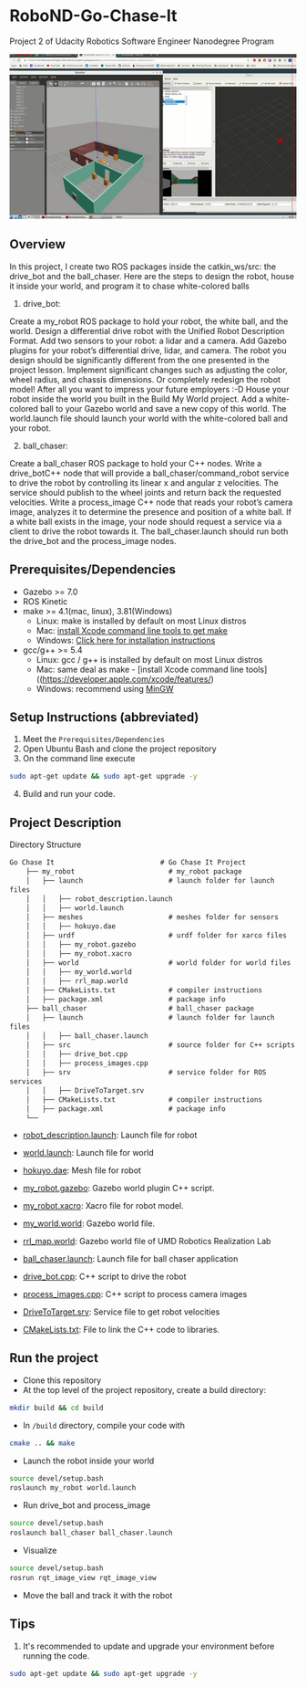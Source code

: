 # RoboND-Go-Chase-It
Project 2 of Udacity Robotics Software Engineer Nanodegree Program

![Gif of the world](Images/world.gif)
  
## Overview  
In this project, I create two ROS packages inside the catkin_ws/src: the drive_bot and the ball_chaser. Here are the steps to design the robot, house it inside your world, and program it to chase white-colored balls

1. drive_bot:

Create a my_robot ROS package to hold your robot, the white ball, and the world.
Design a differential drive robot with the Unified Robot Description Format. Add two sensors to your robot: a lidar and a camera. Add Gazebo plugins for your robot’s differential drive, lidar, and camera. The robot you design should be significantly different from the one presented in the project lesson. Implement significant changes such as adjusting the color, wheel radius, and chassis dimensions. Or completely redesign the robot model! After all you want to impress your future employers :-D
House your robot inside the world you built in the Build My World project.
Add a white-colored ball to your Gazebo world and save a new copy of this world.
The world.launch file should launch your world with the white-colored ball and your robot.

2. ball_chaser:

Create a ball_chaser ROS package to hold your C++ nodes.
Write a drive_botC++ node that will provide a ball_chaser/command_robot service to drive the robot by controlling its linear x and angular z velocities. The service should publish to the wheel joints and return back the requested velocities.
Write a process_image C++ node that reads your robot’s camera image, analyzes it to determine the presence and position of a white ball. If a white ball exists in the image, your node should request a service via a client to drive the robot towards it.
The ball_chaser.launch should run both the drive_bot and the process_image nodes.

## Prerequisites/Dependencies  
* Gazebo >= 7.0  
* ROS Kinetic  
* make >= 4.1(mac, linux), 3.81(Windows)
  * Linux: make is installed by default on most Linux distros
  * Mac: [install Xcode command line tools to get make](https://developer.apple.com/xcode/features/)
  * Windows: [Click here for installation instructions](http://gnuwin32.sourceforge.net/packages/make.htm)
* gcc/g++ >= 5.4
  * Linux: gcc / g++ is installed by default on most Linux distros
  * Mac: same deal as make - [install Xcode command line tools]((https://developer.apple.com/xcode/features/)
  * Windows: recommend using [MinGW](http://www.mingw.org/)
## Setup Instructions (abbreviated)  
1. Meet the `Prerequisites/Dependencies`  
2. Open Ubuntu Bash and clone the project repository  
3. On the command line execute  
```bash
sudo apt-get update && sudo apt-get upgrade -y
```
4. Build and run your code.  
## Project Description  
Directory Structure  
```
Go Chase It                          # Go Chase It Project
    ├── my_robot                       # my_robot package                   
    │   ├── launch                     # launch folder for launch files   
    │   │   ├── robot_description.launch
    │   │   ├── world.launch
    │   ├── meshes                     # meshes folder for sensors
    │   │   ├── hokuyo.dae
    │   ├── urdf                       # urdf folder for xarco files
    │   │   ├── my_robot.gazebo
    │   │   ├── my_robot.xacro
    │   ├── world                      # world folder for world files
    │   │   ├── my_world.world
    │   │   ├── rrl_map.world
    │   ├── CMakeLists.txt             # compiler instructions
    │   ├── package.xml                # package info
    ├── ball_chaser                    # ball_chaser package                   
    │   ├── launch                     # launch folder for launch files   
    │   │   ├── ball_chaser.launch
    │   ├── src                        # source folder for C++ scripts
    │   │   ├── drive_bot.cpp
    │   │   ├── process_images.cpp
    │   ├── srv                        # service folder for ROS services
    │   │   ├── DriveToTarget.srv
    │   ├── CMakeLists.txt             # compiler instructions
    │   ├── package.xml                # package info                  
    └──                          
```
- [robot_description.launch](my_robot/launch/robot_description.launch): Launch file for robot
- [world.launch](my_robot/launch/world.launch): Launch file for world
- [hokuyo.dae](my_robot/meshes/hokayu.dae): Mesh file for robot
- [my_robot.gazebo](my_robot/urdf/my_robot.gazebo): Gazebo world plugin C++ script.
- [my_robot.xacro](my_robot/urdf/my_robot.xacro): Xacro file for robot model.
- [my_world.world](my_robot/world/my_world.world): Gazebo world file.  
- [rrl_map.world](my_robot/world/rrl_map.world): Gazebo world file of UMD Robotics Realization Lab

- [ball_chaser.launch](ball_chaser/launch/ball_chaser.launch): Launch file for ball chaser application
- [drive_bot.cpp](ball_chaser/src/drive_bot.cpp): C++ script to drive the robot
- [process_images.cpp](ball_chaser/src/process_images.cpp): C++ script to process camera images
- [DriveToTarget.srv](ball_chaser/srb/DriveToTarget.srv): Service file to get robot velocities

- [CMakeLists.txt](CMakeLists.txt): File to link the C++ code to libraries.  

## Run the project  
* Clone this repository
* At the top level of the project repository, create a build directory:  
```bash
mkdir build && cd build
```
* In `/build` directory, compile your code with  
```bash
cmake .. && make
```
* Launch the robot inside your world
```bash
source devel/setup.bash
roslaunch my_robot world.launch
```
* Run drive_bot and process_image
```bash
source devel/setup.bash
roslaunch ball_chaser ball_chaser.launch
```
* Visualize
```bash
source devel/setup.bash
rosrun rqt_image_view rqt_image_view 
```
* Move the ball and track it with the robot

## Tips  
1. It's recommended to update and upgrade your environment before running the code.  
```bash
sudo apt-get update && sudo apt-get upgrade -y
```